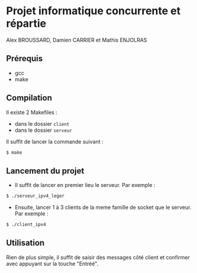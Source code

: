 # Projet informatique concurrente et répartie

Alex BROUSSARD, Damien CARRIER et Mathis ENJOLRAS

## Prérequis

- gcc
- make

## Compilation

Il existe 2 Makefiles :

- dans le dossier `client`
- dans le dossier `serveur`

Il suffit de lancer la commande suivant :

```bash
$ make
```

## Lancement du projet

- Il suffit de lancer en premier lieu le serveur.
  Par exemple :

```bash
$ ./serveur_ipv4_leger
```

- Ensuite, lancer 1 à 3 clients de la meme famille de socket que le serveur.
  Par exemple :

```bash
$ ./client_ipv4
```

## Utilisation

Rien de plus simple, il suffit de saisir des messages côté client et confirmer avec appuyant sur la touche "Entréé".
